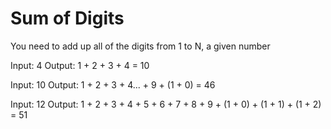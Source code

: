 # Sum of Digits

You need to add up all of the digits from 1 to N, a given number

Input: 4
Output: 1 + 2 + 3 + 4 = 10

Input: 10
Output: 1 + 2 + 3 + 4... + 9 + (1 + 0) = 46

Input: 12
Output: 1 + 2 + 3 + 4 + 5 + 6 + 7 + 8 + 9 + (1 + 0) + (1 + 1) + (1 + 2) = 51
